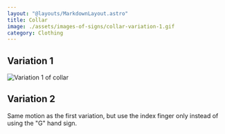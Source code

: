 ```yaml
---
layout: "@layouts/MarkdownLayout.astro"
title: Collar
image: ./assets/images-of-signs/collar-variation-1.gif
category: Clothing
---
```


## Variation 1

![Variation 1 of collar](@signs/collar-variation-1.gif)

## Variation 2

Same motion as the first variation,
but use the index finger only instead of using the "G" hand sign.
